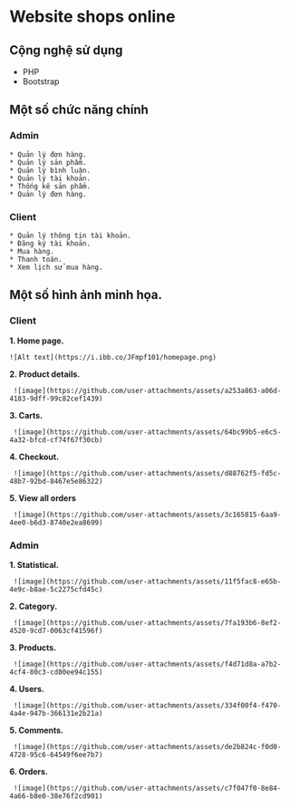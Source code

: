 # Website shops online
## Cộng nghệ sử dụng
  - PHP
  - Bootstrap

## Một số chức năng chính
  ### Admin
    * Quản lý đơn hàng.
    * Quản lý sản phẩm.
    * Quản lý bình luận.
    * Quản lý tài khoản.
    * Thống kê sản phẩm.
    * Quản lý đơn hàng.
  ### Client
    * Quản lý thông tin tài khoản.
    * Đăng ký tài khoản.
    * Mua hàng.
    * Thanh toán.
    * Xem lịch sử mua hàng.

## Một số hình ảnh minh họa.
  ### Client
  **1. Home page.**

    ![Alt text](https://i.ibb.co/JFmpf101/homepage.png)
    
  **2. Product details.**

     ![image](https://github.com/user-attachments/assets/a253a863-a06d-4183-9dff-99c82cef1439)

 **3. Carts.**

     ![image](https://github.com/user-attachments/assets/64bc99b5-e6c5-4a32-bfcd-cf74f67f30cb)

 **4. Checkout.**

     ![image](https://github.com/user-attachments/assets/d88762f5-fd5c-48b7-92bd-8467e5e86322)

  **5. View all orders**

     ![image](https://github.com/user-attachments/assets/3c165815-6aa9-4ee0-b6d3-8740e2ea8699)


  ### Admin
  **1. Statistical.**

     ![image](https://github.com/user-attachments/assets/11f5fac8-e65b-4e9c-b8ae-5c2275cfd45c)

 **2. Category.**

     ![image](https://github.com/user-attachments/assets/7fa193b6-8ef2-4520-9cd7-0063cf41596f)

  **3. Products.**

     ![image](https://github.com/user-attachments/assets/f4d71d8a-a7b2-4cf4-80c3-cd80ee94c155)

  **4. Users.**

     ![image](https://github.com/user-attachments/assets/334f00f4-f470-4a4e-947b-366131e2b21a)

  **5. Comments.**

     ![image](https://github.com/user-attachments/assets/de2b824c-f0d0-4728-95c6-64549f6ee7b7)

 **6. Orders.**

     ![image](https://github.com/user-attachments/assets/c7f047f0-8e84-4a66-b8e0-38e76f2cd901)



     




